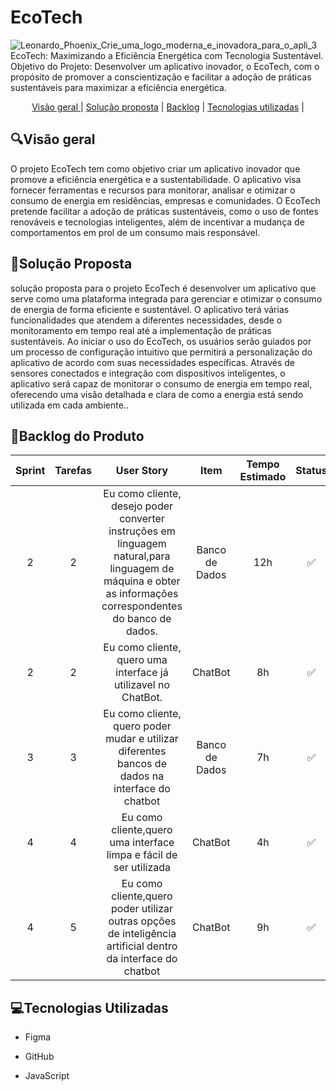 # EcoTech
![Leonardo_Phoenix_Crie_uma_logo_moderna_e_inovadora_para_o_apli_3](https://github.com/user-attachments/assets/a0bd6a3c-04e0-469c-931a-e40942931897)
EcoTech: Maximizando a Eficiência Energética com Tecnologia Sustentável. Objetivo do Projeto: Desenvolver um aplicativo inovador, o EcoTech, com o propósito de promover a conscientização e facilitar a adoção de práticas sustentáveis para maximizar a eficiência energética. 

<p align="center">
    <a href="#visao"> Visão geral </a> | 
    <a href="#solucao">Solução proposta</a> | 
    <a href="#backlog">Backlog</a> | 
    <a href="#tecnologia">Tecnologias utilizadas</a> | 
    

 

    
</p>
<span id="visao">
    
<h2 aling="center"> 🔍Visão geral </h2>

   
 O projeto EcoTech tem como objetivo criar um aplicativo inovador que promove a eficiência energética e a sustentabilidade. O aplicativo visa fornecer ferramentas e recursos para monitorar, analisar e otimizar o consumo de energia em residências, empresas e comunidades. O EcoTech pretende facilitar a adoção de práticas sustentáveis, como o uso de fontes renováveis e tecnologias inteligentes, além de incentivar a mudança de comportamentos em prol de um consumo mais responsável.

 
<span id="solucao">
    
<h2 aling="center">🎯Solução Proposta </h2>

  solução proposta para o projeto EcoTech é desenvolver um aplicativo que serve como uma plataforma integrada para gerenciar e otimizar o consumo de energia de forma eficiente e sustentável. O aplicativo terá várias funcionalidades que atendem a diferentes necessidades, desde o monitoramento em tempo real até a implementação de práticas sustentáveis.
Ao iniciar o uso do EcoTech, os usuários serão guiados por um processo de configuração intuitivo que permitirá a personalização do aplicativo de acordo com suas necessidades específicas. Através de sensores conectados e integração com dispositivos inteligentes, o aplicativo será capaz de monitorar o consumo de energia em tempo real, oferecendo uma visão detalhada e clara de como a energia está sendo utilizada em cada ambiente..
<span id="mvp">

</p>
<span id="backlog">


<h2 aling="center">📃Backlog do Produto </h2>

| Sprint | Tarefas |  User Story   | Item |  Tempo Estimado   | Status   | Dificuldade | 
| :----: | :----: | :----: | :----: | :----: | :----: | :----: |
| 2 | 2 | Eu como cliente, desejo poder converter instruções em linguagem natural,para linguagem de máquina e obter as informações correspondentes do banco de dados. | Banco de Dados | 12h | :white_check_mark:| 7 |
| 2 | 2 | Eu como cliente, quero uma interface já utilizavel no ChatBot. | ChatBot | 8h | :white_check_mark:| 5 |
| 3 | 3 | Eu como cliente,	quero poder mudar e utilizar diferentes bancos de dados na interface do chatbot | Banco de Dados | 7h |:white_check_mark:   | 8 |
| 4 | 4 | Eu como cliente,quero uma interface limpa e fácil de ser utilizada | ChatBot   | 4h | :white_check_mark:  | 6 |
| 4 | 5 | Eu como cliente,quero poder utilizar outras opções de inteligência artificial dentro da interface do chatbot | ChatBot   | 9h| :white_check_mark:          |9 |


<span id="tecnologia">
    
<h2 aling="center"> 💻Tecnologias Utilizadas</h2>



 * <p>
        Figma 
 </p>

 * <p>
        GitHub 
 </p>
 
 * <p>
        JavaScript
 </p>

    
